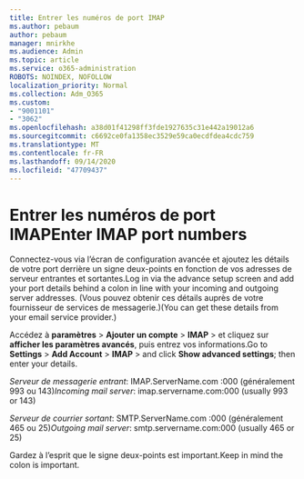 ```yaml
---
title: Entrer les numéros de port IMAP
ms.author: pebaum
author: pebaum
manager: mnirkhe
ms.audience: Admin
ms.topic: article
ms.service: o365-administration
ROBOTS: NOINDEX, NOFOLLOW
localization_priority: Normal
ms.collection: Adm_O365
ms.custom:
- "9001101"
- "3062"
ms.openlocfilehash: a38d01f41298ff3fde1927635c31e442a19012a6
ms.sourcegitcommit: c6692ce0fa1358ec3529e59ca0ecdfdea4cdc759
ms.translationtype: MT
ms.contentlocale: fr-FR
ms.lasthandoff: 09/14/2020
ms.locfileid: "47709437"
---
```

# <a name="enter-imap-port-numbers"></a><span data-ttu-id="f1576-102">Entrer les numéros de port IMAP</span><span class="sxs-lookup"><span data-stu-id="f1576-102">Enter IMAP port numbers</span></span>

<span data-ttu-id="f1576-103">Connectez-vous via l’écran de configuration avancée et ajoutez les détails de votre port derrière un signe deux-points en fonction de vos adresses de serveur entrantes et sortantes.</span><span class="sxs-lookup"><span data-stu-id="f1576-103">Log in via the advance setup screen and add your port details behind a colon in line with your incoming and outgoing server addresses.</span></span> <span data-ttu-id="f1576-104">(Vous pouvez obtenir ces détails auprès de votre fournisseur de services de messagerie.)</span><span class="sxs-lookup"><span data-stu-id="f1576-104">(You can get these details from your email service provider.)</span></span> 

<span data-ttu-id="f1576-105">Accédez à **paramètres**  >  **Ajouter un compte**  >  **IMAP** > et cliquez sur **afficher les paramètres avancés**, puis entrez vos informations.</span><span class="sxs-lookup"><span data-stu-id="f1576-105">Go to **Settings** > **Add Account** > **IMAP** > and click **Show advanced settings**; then enter your details.</span></span> 

<span data-ttu-id="f1576-106">*Serveur de messagerie entrant*: IMAP.ServerName.com :000 (généralement 993 ou 143)</span><span class="sxs-lookup"><span data-stu-id="f1576-106">*Incoming mail server*: imap.servername.com:000 (usually 993 or 143)</span></span> 

<span data-ttu-id="f1576-107">*Serveur de courrier sortant*: SMTP.ServerName.com :000 (généralement 465 ou 25)</span><span class="sxs-lookup"><span data-stu-id="f1576-107">*Outgoing mail server*: smtp.servername.com:000 (usually 465 or 25)</span></span> 

<span data-ttu-id="f1576-108">Gardez à l’esprit que le signe deux-points est important.</span><span class="sxs-lookup"><span data-stu-id="f1576-108">Keep in mind the colon is important.</span></span> 
